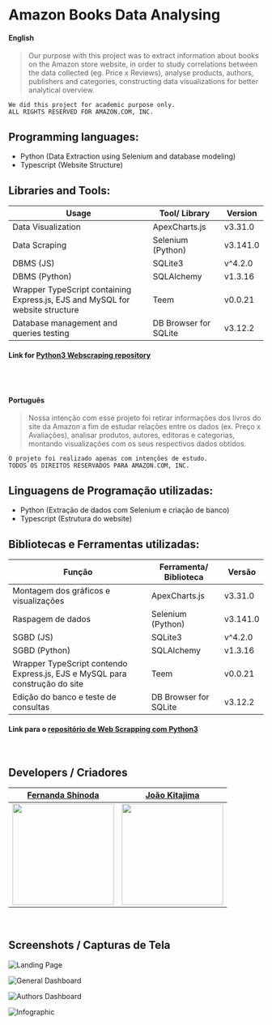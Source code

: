# Amazon Books Data Analysing


#### English

> Our purpose with this project was to extract information about books on the Amazon store website, in order to study correlations between the data collected (eg. Price x Reviews), analyse products, authors, publishers and categories, constructing data visualizations for better analytical overview.

```
We did this project for academic purpose only.
ALL RIGHTS RESERVED FOR AMAZON.COM, INC.
```

## Programming languages:
- Python (Data Extraction using Selenium and database modeling)
- Typescript (Website Structure)

## Libraries and Tools:
Usage | Tool/ Library | Version
--------- | ------ | ---------
Data Visualization | ApexCharts.js | v3.31.0
Data Scraping | Selenium (Python) | v3.141.0
DBMS (JS) | SQLite3 | v^4.2.0 
DBMS (Python) | SQLAlchemy | v1.3.16
Wrapper TypeScript containing Express.js, EJS and MySQL for website structure | Teem | v0.0.21
Database management and queries testing | DB Browser for SQLite | v3.12.2

#### Link for [Python3 Webscraping repository](https://github.com/FShinoda/web-scraping-amazon-books.git)

<br />
<br />

#### Português

> Nossa intenção com esse projeto foi retirar informações dos livros do site da Amazon a fim de estudar relações entre os dados (ex. Preço x Avaliações), analisar produtos, autores, editoras e categorias, montando visualizações com os seus respectivos dados obtidos.

```
O projeto foi realizado apenas com intenções de estudo.
TODOS OS DIREITOS RESERVADOS PARA AMAZON.COM, INC.
```

## Linguagens de Programação utilizadas:
- Python (Extração de dados com Selenium e criação de banco)
- Typescript (Estrutura do website)

## Bibliotecas e Ferramentas utilizadas:
Função | Ferramenta/ Biblioteca | Versão
--------- | ------ | ---------
Montagem dos gráficos e visualizações | ApexCharts.js | v3.31.0
Raspagem de dados | Selenium (Python) | v3.141.0
SGBD (JS) | SQLite3 | v^4.2.0 
SGBD (Python) | SQLAlchemy | v1.3.16
Wrapper TypeScript contendo Express.js, EJS e MySQL para construção do site | Teem | v0.0.21
Edição do banco e teste de consultas | DB Browser for SQLite | v3.12.2

#### Link para o [repositório de Web Scrapping com Python3](https://github.com/FShinoda/web-scraping-amazon-books.git)

<br />

## Developers / Criadores

|                             <a href="https://github.com/FShinoda" target="_blank">**Fernanda Shinoda**</a>                              | <a href="https://github.com/joao-kitajima" target="_blank">**João Kitajima**</a> |
| :--------------------------------------------------------------------------------------------------------------------------------------------: | :-------------------------------------------------------------------------------------------------: |
| <img class="avatar" src="https://avatars.githubusercontent.com/u/45886482?v=4" width="200"/> | <img class="avatar" src="https://avatars.githubusercontent.com/u/61888862?v=4" width="200"/> |

<br />

## Screenshots / Capturas de Tela
![Landing Page](https://cdn.discordapp.com/attachments/604722308036296885/933842722064851024/unknown.png)

![General Dashboard](https://cdn.discordapp.com/attachments/604722308036296885/933843145983152189/unknown.png)

![Authors Dashboard](https://cdn.discordapp.com/attachments/604722308036296885/933843394004914236/unknown.png)

![Infographic](https://cdn.discordapp.com/attachments/604722308036296885/933843485545603133/unknown.png)